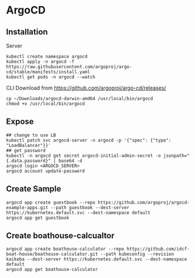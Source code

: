 # ArgoCD

## Installation

Server

```shell
kubectl create namespace argocd
kubectl apply -n argocd -f https://raw.githubusercontent.com/argoproj/argo-cd/stable/manifests/install.yaml
kubectl get pods -n argocd --watch
```

CLI
Download from https://github.com/argoproj/argo-cd/releases/

```shell
cp ~/Downloads/argocd-darwin-amd64 /usr/local/bin/argocd
chmod +x /usr/local/bin/argocd
```

## Expose

```shell
## change to use LB
kubectl patch svc argocd-server -n argocd -p '{"spec": {"type": "LoadBalancer"}}'
## get password
kubectl -n argocd get secret argocd-initial-admin-secret -o jsonpath="{.data.password}" | base64 -d
argocd login <ARGOCD_SERVER>
argocd account update-password
```


## Create Sample

```shell
argocd app create guestbook --repo https://github.com/argoproj/argocd-example-apps.git --path guestbook --dest-server https://kubernetes.default.svc --dest-namespace default
argocd app get guestbook
```

## Create boathouse-calcualtor

```shell
argocd app create boathouse-calculator --repo https://github.com/idcf-boat-house/boathouse-calculator.git --path kubeconfig --revision kaikeba --dest-server https://kubernetes.default.svc --dest-namespace default
argocd app get boathouse-calculator
```